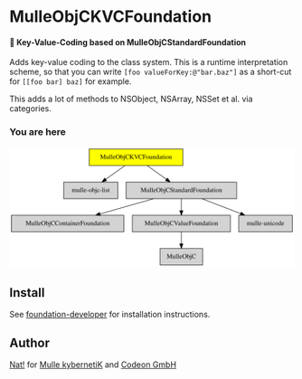 # MulleObjCKVCFoundation

#### 🔑 Key-Value-Coding based on MulleObjCStandardFoundation

Adds key-value coding to the class system. This is a runtime interpretation
scheme, so that you can write `[foo valueForKey:@"bar.baz"]` as a short-cut
for `[[foo bar] baz]` for example.

This adds a lot of methods to NSObject, NSArray, NSSet et al. via categories.


### You are here

![Overview](overview.dot.svg)


## Install

See [foundation-developer](//github.com//foundation-developer) for
installation instructions.


## Author

[Nat!](//www.mulle-kybernetik.com/weblog) for
[Mulle kybernetiK](//www.mulle-kybernetik.com) and
[Codeon GmbH](//www.codeon.de)
